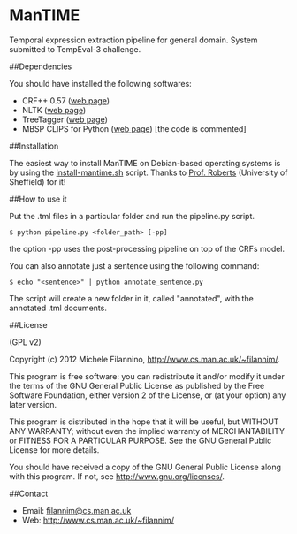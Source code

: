 ManTIME
=======

Temporal expression extraction pipeline for general domain. System submitted to TempEval-3 challenge.

##Dependencies

You should have installed the following softwares:

* CRF++ 0.57 ([web page](http://crfpp.googlecode.com/svn/trunk/doc/index.html))
* NLTK ([web page](http://nltk.org/))
* TreeTagger ([web page](http://www.ims.uni-stuttgart.de/projekte/corplex/TreeTagger/))
* MBSP CLIPS for Python ([web page](http://www.clips.ua.ac.be/software/mbsp-for-python)) [the code is commented]

##Installation

The easiest way to install ManTIME on Debian-based operating systems is by using the [install-mantime.sh](http://www.cs.man.ac.uk/~filannim/public/install-mantime.sh) script. Thanks to [Prof. Roberts](http://www.dcs.shef.ac.uk/~angus/) (University of Sheffield) for it!

##How to use it

Put the .tml files in a particular folder and run the pipeline.py script.

    $ python pipeline.py <folder_path> [-pp]

the option -pp uses the post-processing pipeline on top of the CRFs model.

You can also annotate just a sentence using the following command:

    $ echo "<sentence>" | python annotate_sentence.py


The script will create a new folder in it, called "annotated", with the annotated .tml documents.

##License

(GPL v2)

Copyright (c) 2012 Michele Filannino, <http://www.cs.man.ac.uk/~filannim/>.

This program is free software: you can redistribute it and/or modify
it under the terms of the GNU General Public License as published by
the Free Software Foundation, either version 2 of the License, or
(at your option) any later version.

This program is distributed in the hope that it will be useful,
but WITHOUT ANY WARRANTY; without even the implied warranty of
MERCHANTABILITY or FITNESS FOR A PARTICULAR PURPOSE.  See the
GNU General Public License for more details.

You should have received a copy of the GNU General Public License
along with this program.  If not, see <http://www.gnu.org/licenses/>.

##Contact
- Email: filannim@cs.man.ac.uk
- Web: http://www.cs.man.ac.uk/~filannim/
